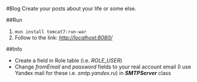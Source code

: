 #Blog
Create your posts about your life or some else.

##Run
1. `mvn install tomcat7:run-war`
2. Follow to the link: [_http://localhost:8080/_](http://localhost:8080")

##Info
* Create a field in Role table (i.e. *ROLE_USER*)
* Change *fromEmail* and *password* fields to your real account email (I use Yandex mail for these i.e. *smtp.yandex.ru*) in ***SMTPServer*** class